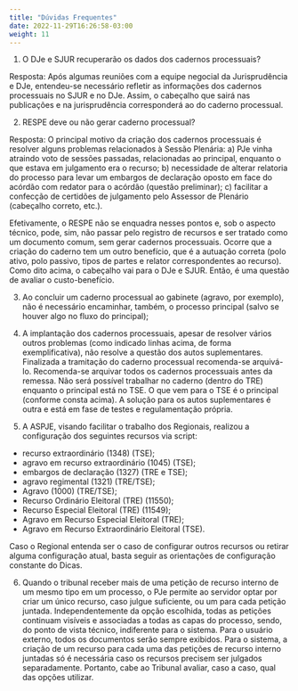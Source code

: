 ```yaml
---
title: "Dúvidas Frequentes"
date: 2022-11-29T16:26:58-03:00
weight: 11
---
```


1) O DJe e SJUR recuperarão os dados dos cadernos processuais?

Resposta: Após algumas reuniões com a equipe negocial da Jurisprudência e DJe, entendeu-se necessário refletir as informações dos cadernos processuais no SJUR e no DJe. Assim, o cabeçalho que sairá nas publicações e na jurisprudência corresponderá ao do caderno processual.

2) RESPE deve ou não gerar caderno processual?

Resposta: O principal motivo da criação dos cadernos processuais é resolver alguns problemas relacionados à Sessão Plenária: 
a) PJe vinha atraindo voto de sessões passadas, relacionadas ao principal, enquanto o que estava em julgamento era o recurso;
b) necessidade de alterar relatoria do processo para levar um embargos de declaração oposto em face do acórdão com redator para o acórdão (questão preliminar);
c) facilitar a confecção de certidões de julgamento pelo Assessor de Plenário (cabeçalho correto, etc.).

Efetivamente, o RESPE não se enquadra nesses pontos e, sob o aspecto técnico, pode, sim, não passar pelo registro de recursos e ser tratado como um documento comum, sem gerar cadernos processuais. Ocorre que a criação do caderno tem um outro benefício, que é a autuação correta (polo ativo, polo passivo, tipos de partes e relator correspondentes ao recurso). Como dito acima, o cabeçalho vai para o DJe e SJUR. Então, é uma questão de avaliar o custo-benefício.

3) Ao concluir um caderno processual ao gabinete (agravo, por exemplo), não é necessário encaminhar, também, o processo principal (salvo se houver algo no fluxo do principal);

4) A implantação dos cadernos processuais, apesar de resolver vários outros problemas (como indicado linhas acima, de forma exemplificativa), não resolve a questão dos autos suplementares. Finalizada a tramitação do caderno processual recomenda-se arquivá-lo. Recomenda-se arquivar todos os cadernos processuais antes da remessa. Não será possível trabalhar no caderno (dentro do TRE) enquanto o principal está no TSE.  O que vem para o TSE é o principal (conforme consta acima). A solução para os autos suplementares é outra e está em fase de testes e regulamentação própria.

5) A ASPJE, visando facilitar o trabalho dos Regionais, realizou a configuração dos seguintes recursos via script:

+ recurso extraordinário (1348) (TSE);
+ agravo em recurso extraordinário (1045) (TSE);
+ embargos de declaração (1327) (TRE e TSE);
+ agravo regimental (1321) (TRE/TSE);
+ Agravo (1000) (TRE/TSE);
+ Recurso Ordinário Eleitoral (TRE) (11550);
+ Recurso Especial Eleitoral (TRE) (11549);
+ Agravo em Recurso Especial Eleitoral (TRE);
+ Agravo em Recurso Extraordinário Eleitoral (TSE).

Caso o Regional entenda ser o caso de configurar outros recursos ou retirar alguma configuração atual, basta seguir as orientações de configuração constante do Dicas.

6) Quando o tribunal receber mais de uma petição de recurso interno de um mesmo tipo em um processo, o PJe permite ao servidor optar por criar um único recurso, caso julgue suficiente, ou um para cada petição juntada. Independentemente da opção escolhida, todas as petições continuam visíveis e associadas a todas as capas do processo, sendo, do ponto de vista técnico, indiferente para o sistema. Para o usuário externo, todos os documentos serão sempre exibidos. Para o sistema, a criação de um recurso para cada uma das petições de recurso interno juntadas só é necessária caso os recursos precisem ser julgados separadamente. Portanto, cabe ao Tribunal avaliar, caso a caso, qual das opções utilizar. 

